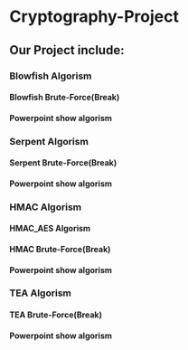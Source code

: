 # Cryptography-Project

## Our Project include:
 ### Blowfish Algorism 
 #### Blowfish Brute-Force(Break)
 #### Powerpoint show algorism




 ### Serpent Algorism 
 #### Serpent Brute-Force(Break)
 #### Powerpoint show algorism




 ### HMAC Algorism
 #### HMAC_AES Algorism
 #### HMAC Brute-Force(Break)
 #### Powerpoint show algorism



 
 ### TEA Algorism 
 #### TEA Brute-Force(Break)
 #### Powerpoint show algorism
   

